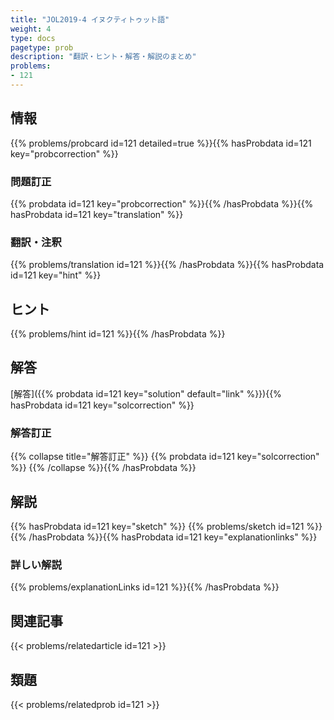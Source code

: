 ```yaml
---
title: "JOL2019-4 イヌクティトゥット語"
weight: 4
type: docs
pagetype: prob
description: "翻訳・ヒント・解答・解説のまとめ"
problems: 
- 121
---
```


## 情報

{{% problems/probcard id=121 detailed=true %}}{{% hasProbdata id=121 key="probcorrection" %}}

### 問題訂正

{{% probdata id=121 key="probcorrection" %}}{{% /hasProbdata %}}{{% hasProbdata id=121 key="translation" %}}

### 翻訳・注釈

{{% problems/translation id=121 %}}{{% /hasProbdata %}}{{% hasProbdata id=121 key="hint" %}}

## ヒント

{{% problems/hint id=121 %}}{{% /hasProbdata %}}

## 解答

[解答]({{% probdata id=121 key="solution" default="link" %}}){{% hasProbdata id=121 key="solcorrection" %}}

### 解答訂正

{{% collapse title="解答訂正" %}}
{{% probdata id=121 key="solcorrection" %}}
{{% /collapse %}}{{% /hasProbdata %}}

## 解説

{{% hasProbdata id=121 key="sketch" %}}
{{% problems/sketch id=121 %}}
{{% /hasProbdata %}}{{% hasProbdata id=121 key="explanationlinks" %}}

### 詳しい解説

{{% problems/explanationLinks id=121 %}}{{% /hasProbdata %}}

## 関連記事

{{< problems/relatedarticle id=121 >}}

## 類題

{{< problems/relatedprob id=121 >}}
